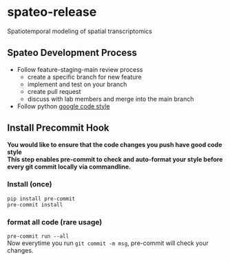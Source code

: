 # spateo-release
Spatiotemporal modeling of spatial transcriptomics 


## Spateo Development Process
- Follow feature-staging-main review process
    - create a specific branch for new feature
    - implement and test on your branch
    - create pull request
    - discuss with lab members and merge into the main branch
- Follow python [google code style](https://google.github.io/styleguide/pyguide.html)


## Install Precommit Hook  
**You would like to ensure that the code changes you push have good code style**  
**This step enables pre-commit to check and auto-format your style before every git commit locally via commandline.**
### Install (once)  
`pip install pre-commit`  
`pre-commit install`  
### format all code (rare usage)  
`pre-commit run --all`  
Now everytime you run `git commit -m msg`, pre-commit will check your changes.
